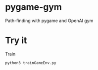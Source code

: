 # pygame-gym
Path-finding with pygame and OpenAI gym

# Try it

Train
```
python3 trainGameEnv.py
```
